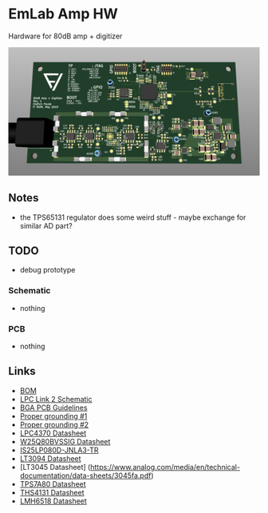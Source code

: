 # EmLab Amp HW
Hardware for 80dB amp + digitizer

![Current Revision](img.png)

## Notes
- the TPS65131 regulator does some weird stuff - maybe exchange for similar AD part?

## TODO
- debug prototype

### Schematic
- nothing

### PCB
- nothing

## Links
- [BOM](https://octopart.com/bom-tool/Xo4yGKYB)
- [LPC Link 2 Schematic](https://www.nxp.com/downloads/en/schematics/LPC-Link2-SCH.pdf)
- [BGA PCB Guidelines](https://www.nxp.com/docs/en/application-note/AN10778.pdf)
- [Proper grounding #1](https://www.analog.com/en/analog-dialogue/articles/staying-well-grounded.html)
- [Proper grounding #2](https://www.maximintegrated.com/en/app-notes/index.mvp/id/5450)
- [LPC4370 Datasheet](https://www.nxp.com/docs/en/data-sheet/LPC4370.pdf)
- [W25Q80BVSSIG Datasheet](https://openwrt.org/_media/media/datasheets/flash/w25q80bv.pdf)
- [IS25LP080D-JNLA3-TR](https://cz.mouser.com/ProductDetail/ISSI/IS25LP080D-JNLA3-TR?qs=sGAEpiMZZMuIiYGg9i1FDOSOPk6CUsSSrSt5PkokTOpe%2F19c4PAU8Q%3D%3D)
- [LT3094 Datasheet](https://www.analog.com/media/en/technical-documentation/data-sheets/LT3094.pdf)
- [LT3045 Datasheet] (https://www.analog.com/media/en/technical-documentation/data-sheets/3045fa.pdf)
- [TPS7A80 Datasheet](http://www.ti.com/lit/ds/symlink/tps7a80.pdf)
- [THS4131 Datasheet](http://www.ti.com/lit/ds/symlink/ths4131.pdf)
- [LMH6518 Datasheet](http://www.ti.com/lit/ds/symlink/lmh6518.pdf)
